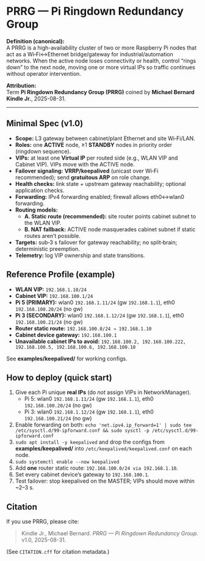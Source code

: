 # PRRG — Pi Ringdown Redundancy Group

**Definition (canonical):**  
A PRRG is a high-availability cluster of two or more Raspberry Pi nodes that act as a Wi‑Fi↔Ethernet bridge/gateway for industrial/automation networks. When the active node loses connectivity or health, control “rings down” to the next node, moving one or more virtual IPs so traffic continues without operator intervention.

**Attribution:**  
Term **Pi Ringdown Redundancy Group (PRRG)** coined by **Michael Bernard Kindle Jr.**, 2025-08-31.

---

## Minimal Spec (v1.0)
- **Scope:** L3 gateway between cabinet/plant Ethernet and site Wi‑Fi/LAN.
- **Roles:** one **ACTIVE** node, ≥1 **STANDBY** nodes in priority order (ringdown sequence).
- **VIPs:** at least one **Virtual IP** per routed side (e.g., WLAN VIP and Cabinet VIP). VIPs move with the ACTIVE node.
- **Failover signaling:** **VRRP/keepalived** (unicast over Wi‑Fi recommended); send **gratuitous ARP** on role change.
- **Health checks:** link state + upstream gateway reachability; optional application checks.
- **Forwarding:** IPv4 forwarding enabled; firewall allows eth0↔wlan0 forwarding.
- **Routing models:**  
  - **A. Static route (recommended):** site router points cabinet subnet to the WLAN VIP.  
  - **B. NAT fallback:** ACTIVE node masquerades cabinet subnet if static routes aren’t possible.
- **Targets:** sub‑3 s failover for gateway reachability; no split‑brain; deterministic preemption.
- **Telemetry:** log VIP ownership and state transitions.

## Reference Profile (example)
- **WLAN VIP:** `192.168.1.10/24`
- **Cabinet VIP:** `192.168.100.1/24`
- **Pi 5 (PRIMARY):** wlan0 `192.168.1.11/24` (gw `192.168.1.1`), eth0 `192.168.100.20/24` (no gw)
- **Pi 3 (SECONDARY):** wlan0 `192.168.1.12/24` (gw `192.168.1.1`), eth0 `192.168.100.21/24` (no gw)
- **Router static route:** `192.168.100.0/24 → 192.168.1.10`
- **Cabinet device gateway:** `192.168.100.1`
- **Unavailable cabinet IPs to avoid:** `192.168.100.2, 192.168.100.222, 192.168.100.5, 192.168.100.6, 192.168.100.10`

See **examples/keepalived/** for working configs.

## How to deploy (quick start)
1. Give each Pi unique **real IPs** (do *not* assign VIPs in NetworkManager).  
   - Pi 5: wlan0 `192.168.1.11/24` (gw `192.168.1.1`), eth0 `192.168.100.20/24` (no gw)  
   - Pi 3: wlan0 `192.168.1.12/24` (gw `192.168.1.1`), eth0 `192.168.100.21/24` (no gw)
2. Enable forwarding on both: `echo 'net.ipv4.ip_forward=1' | sudo tee /etc/sysctl.d/99-ipforward.conf && sudo sysctl -p /etc/sysctl.d/99-ipforward.conf`
3. `sudo apt install -y keepalived` and drop the configs from **examples/keepalived/** into `/etc/keepalived/keepalived.conf` on each node.
4. `sudo systemctl enable --now keepalived`
5. Add **one** router static route: `192.168.100.0/24 via 192.168.1.10`.
6. Set every cabinet device’s gateway to `192.168.100.1`.
7. Test failover: stop keepalived on the MASTER; VIPs should move within ~2–3 s.

## Citation
If you use PRRG, please cite:

> Kindle Jr., Michael Bernard. *PRRG — Pi Ringdown Redundancy Group.* v1.0, 2025-08-31.

(See `CITATION.cff` for citation metadata.)
